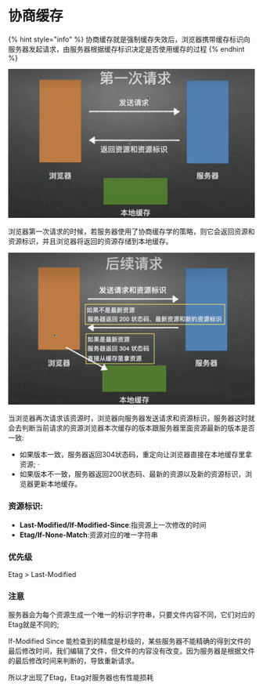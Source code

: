 # 协商缓存

{% hint style="info" %}
协商缓存就是强制缓存失效后，浏览器携带缓存标识向服务器发起请求，由服务器根据缓存标识决定是否使用缓存的过程
{% endhint %}

![](<../.gitbook/assets/image (4).png>)

浏览器第一次请求的时候，若服务器使用了协商缓存学的策略，则它会返回资源和资源标识，并且浏览器将返回的资源存储到本地缓存。

![](<../.gitbook/assets/image (9) (1).png>)

当浏览器再次请求该资源时，浏览器向服务器发送请求和资源标识，服务器这时就会去判断当前请求的资源浏览器本次缓存的版本跟服务器里面资源最新的版本是否一致:

* 如果版本一致，服务器返回304状态码，重定向让浏览器直接在本地缓存里拿资源; ·
* 如果版本不一致，服务器返回200状态码、最新的资源以及新的资源标识，浏览器更新本地缓存。&#x20;

### 资源标识:&#x20;

* **Last-Modified/lf-Modified-Since**:指资源上一次修改的时间&#x20;
* **Etag/If-None-Match**:资源对应的唯一字符串&#x20;

### 优先级

Etag > Last-Modified

### 注意

服务器会为每个资源生成一个唯一的标识字符串，只要文件内容不同，它们对应的Etag就是不同的;

If-Modified Since 能检查到的精度是秒级的，某些服务器不能精确的得到文件的最后修改时间，我们编辑了文件，但文件的内容没有改变。因为服务器是根据文件的最后修改时间来判断的，导致重新请求。

所以才出现了Etag，Etag对服务器也有性能损耗
